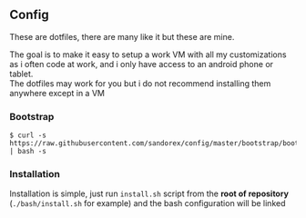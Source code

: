 ## Config

These are dotfiles, there are many like it but these are mine.

The goal is to make it easy to setup a work VM with all my customizations as i often code at work, and i only have access to an android phone or tablet.\
The dotfiles may work for you but i do not recommend installing them anywhere except in a VM

### Bootstrap

```
$ curl -s https://raw.githubusercontent.com/sandorex/config/master/bootstrap/bootstrap.sh | bash -s
```

### Installation

Installation is simple, just run `install.sh` script from the **root of repository** (`./bash/install.sh` for example) and the bash configuration will be linked
